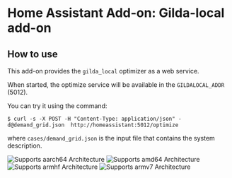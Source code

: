 # Home Assistant Add-on: Gilda-local add-on

## How to use

This add-on provides the `gilda_local` optimizer as a web service.

When started, the optimize service will be available in the `GILDALOCAL_ADDR` (5012).

You can try it using the command:

```console
$ curl -s -X POST -H "Content-Type: application/json" -d@demand_grid.json  http://homeassistant:5012/optimize
```

where `cases/demand_grid.json` is the input file that contains the system description.



![Supports aarch64 Architecture][aarch64-shield]
![Supports amd64 Architecture][amd64-shield]
![Supports armhf Architecture][armhf-shield]
![Supports armv7 Architecture][armv7-shield]

[aarch64-shield]: https://img.shields.io/badge/aarch64-yes-green.svg
[amd64-shield]: https://img.shields.io/badge/amd64-yes-green.svg
[armhf-shield]: https://img.shields.io/badge/armhf-yes-green.svg
[armv7-shield]: https://img.shields.io/badge/armv7-yes-green.svg
